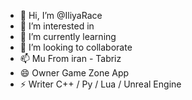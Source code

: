 - 👋 Hi, I’m @IliyaRace
- 👀 I’m interested in
- 🌱 I’m currently learning
- 💞️ I’m looking to collaborate
- 📫 Mu From iran - Tabriz
- 😄 Owner Game Zone App
- ⚡ Writer C++ / Py / Lua / Unreal Engine

<!---
IliyaRace/IliyaRace is a ✨ special ✨ repository because its `README.md` (this file) appears on your GitHub profile.
You can click the Preview link to take a look at your changes.
--->
